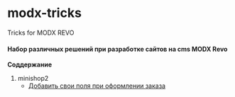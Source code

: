 # modx-tricks
Tricks for MODX REVO


#### Набор различных решений при разработке сайтов на cms MODX Revo

**Соддержание**

1. minishop2
	* [Добавить свои поля при оформлении заказа](/minishop2/order/AddFieldToOrderInManager.md)